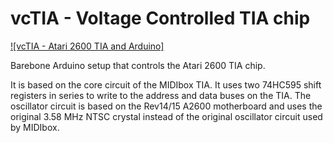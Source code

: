 # vcTIA - Voltage Controlled TIA chip

[![vcTIA - Atari 2600 TIA and Arduino]](https://www.youtube.com/watch?v=jGm9PULHrRM)

Barebone Arduino setup that controls the Atari 2600 TIA chip.

It is based on the core circuit of the MIDIbox TIA. It uses two 74HC595 shift registers in series to write to the address and data buses on the TIA. The oscillator circuit is based on the Rev14/15 A2600 motherboard and uses the original 3.58 MHz NTSC crystal instead of the original oscillator circuit used by MIDIbox.
